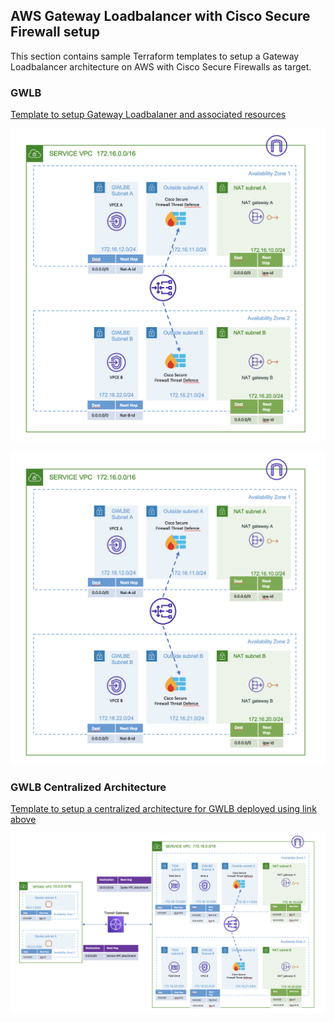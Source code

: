 ## AWS Gateway Loadbalancer with Cisco Secure Firewall setup

This section contains sample Terraform templates to setup a Gateway Loadbalancer architecture on AWS with Cisco Secure Firewalls as target.

### **GWLB**

[Template to setup Gateway Loadbalaner and associated resources](GWLB)

![Gateway loadbalancer setup](images/GWLB.png)

<img src="images/GWLB.png" width="700" height="500">

### **GWLB Centralized Architecture**

[Template to setup a centralized architecture for GWLB deployed using link above](centralized_architecture)

![GWLB Centralized Architecture](images/centralized_architecture.png)
